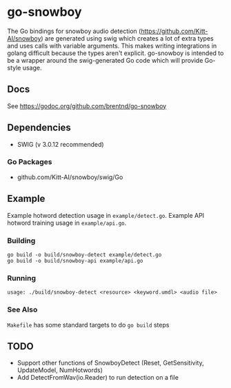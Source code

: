 # go-snowboy

The Go bindings for snowboy audio detection (https://github.com/Kitt-AI/snowboy) are generated using swig which
 creates a lot of extra types and uses calls with variable arguments. This makes writing integrations in golang difficult
 because the types aren't explicit. go-snowboy is intended to be a wrapper around the swig-generated Go code which will
 provide Go-style usage.

## Docs
See https://godoc.org/github.com/brentnd/go-snowboy

## Dependencies
* SWIG (v 3.0.12 recommended)

### Go Packages
* github.com/Kitt-AI/snowboy/swig/Go

## Example

Example hotword detection usage in `example/detect.go`.
Example API hotword training usage in `example/api.go`.

### Building
```
go build -o build/snowboy-detect example/detect.go
go build -o build/snowboy-api example/api.go
```

### Running
```
usage: ./build/snowboy-detect <resource> <keyword.umdl> <audio file>
```

### See Also
`Makefile` has some standard targets to do `go build` steps

## TODO
* Support other functions of SnowboyDetect (Reset, GetSensitivity, UpdateModel, NumHotwords)
* Add DetectFromWav(io.Reader) to run detection on a file